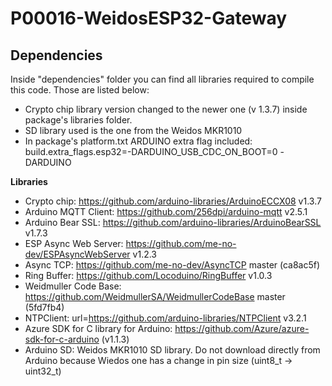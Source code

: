 # P00016-WeidosESP32-Gateway


## Dependencies
Inside "dependencies" folder you can find all libraries required to compile this code. Those are listed below:

- Crypto chip library version changed to the newer one (v 1.3.7) inside package's libraries folder.
- SD library used is the one from the Weidos MKR1010
- In package's platform.txt ARDUINO extra flag included: build.extra_flags.esp32=-DARDUINO_USB_CDC_ON_BOOT=0 -DARDUINO

**Libraries**
- Crypto chip:          https://github.com/arduino-libraries/ArduinoECCX08  v1.3.7
- Arduino MQTT Client:  https://github.com/256dpi/arduino-mqtt   v2.5.1
- Arduino Bear SSL:     https://github.com/arduino-libraries/ArduinoBearSSL v1.7.3
- ESP Async Web Server: https://github.com/me-no-dev/ESPAsyncWebServer v1.2.3
- Async TCP:            https://github.com/me-no-dev/AsyncTCP   master (ca8ac5f)
- Ring Buffer:          https://github.com/Locoduino/RingBuffer     v1.0.3
- Weidmuller Code Base: https://github.com/WeidmullerSA/WeidmullerCodeBase master (5fd7fb4)
- NTPClient: url=https://github.com/arduino-libraries/NTPClient v3.2.1
- Azure SDK for C library for Arduino: https://github.com/Azure/azure-sdk-for-c-arduino (v1.1.3)
- Arduino SD: Weidos MKR1010 SD library. Do not download directly from Arduino because Wiedos one has a change in pin size (uint8_t -> uint32_t)
